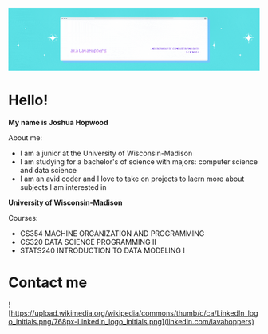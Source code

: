 ![Banner](./Banner-2.gif)

# Hello!

__My name is Joshua Hopwood__

About me:
- I am a junior at the University of Wisconsin-Madison
- I am studying for a bachelor's of science with majors: computer science and data science
- I am an avid coder and I love to take on projects to laern more about subjects I am interested in

__University of Wisconsin-Madison__

Courses:
- CS354 MACHINE ORGANIZATION AND PROGRAMMING
- CS320 DATA SCIENCE PROGRAMMING II
- STATS240 INTRODUCTION TO DATA MODELING I

# Contact me

![https://upload.wikimedia.org/wikipedia/commons/thumb/c/ca/LinkedIn_logo_initials.png/768px-LinkedIn_logo_initials.png](linkedin.com/lavahoppers)

